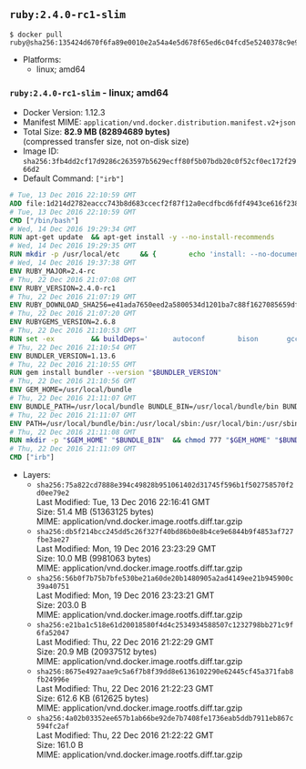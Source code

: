 ## `ruby:2.4.0-rc1-slim`

```console
$ docker pull ruby@sha256:135424d670f6fa89e0010e2a54a4e5d678f65ed6c04fcd5e5240378c9e9a7a50
```

-	Platforms:
	-	linux; amd64

### `ruby:2.4.0-rc1-slim` - linux; amd64

-	Docker Version: 1.12.3
-	Manifest MIME: `application/vnd.docker.distribution.manifest.v2+json`
-	Total Size: **82.9 MB (82894689 bytes)**  
	(compressed transfer size, not on-disk size)
-	Image ID: `sha256:3fb4dd2cf17d9286c263597b5629ecff80f5b07bdb20c0f52cf0ec172f2966d2`
-	Default Command: `["irb"]`

```dockerfile
# Tue, 13 Dec 2016 22:10:59 GMT
ADD file:1d214d2782eaccc743b8d683ccecf2f87f12a0ecdfbcd6fdf4943ce616f23870 in / 
# Tue, 13 Dec 2016 22:10:59 GMT
CMD ["/bin/bash"]
# Wed, 14 Dec 2016 19:29:34 GMT
RUN apt-get update 	&& apt-get install -y --no-install-recommends 		bzip2 		ca-certificates 		libffi-dev 		libgdbm3 		libssl-dev 		libyaml-dev 		procps 		zlib1g-dev 	&& rm -rf /var/lib/apt/lists/*
# Wed, 14 Dec 2016 19:29:35 GMT
RUN mkdir -p /usr/local/etc 	&& { 		echo 'install: --no-document'; 		echo 'update: --no-document'; 	} >> /usr/local/etc/gemrc
# Wed, 14 Dec 2016 19:37:38 GMT
ENV RUBY_MAJOR=2.4-rc
# Thu, 22 Dec 2016 21:07:08 GMT
ENV RUBY_VERSION=2.4.0-rc1
# Thu, 22 Dec 2016 21:07:19 GMT
ENV RUBY_DOWNLOAD_SHA256=e41ada7650eed2a5800534d1201ba7c88f1627085659df994f47ab4c5e327745
# Thu, 22 Dec 2016 21:07:20 GMT
ENV RUBYGEMS_VERSION=2.6.8
# Thu, 22 Dec 2016 21:10:53 GMT
RUN set -ex 		&& buildDeps=' 		autoconf 		bison 		gcc 		libbz2-dev 		libgdbm-dev 		libglib2.0-dev 		libncurses-dev 		libreadline-dev 		libxml2-dev 		libxslt-dev 		make 		ruby 		wget 	' 	&& apt-get update 	&& apt-get install -y --no-install-recommends $buildDeps 	&& rm -rf /var/lib/apt/lists/* 		&& wget -O ruby.tar.gz "https://cache.ruby-lang.org/pub/ruby/${RUBY_MAJOR%-rc}/ruby-$RUBY_VERSION.tar.gz" 	&& echo "$RUBY_DOWNLOAD_SHA256 *ruby.tar.gz" | sha256sum -c - 		&& mkdir -p /usr/src/ruby 	&& tar -xzf ruby.tar.gz -C /usr/src/ruby --strip-components=1 	&& rm ruby.tar.gz 		&& cd /usr/src/ruby 		&& { 		echo '#define ENABLE_PATH_CHECK 0'; 		echo; 		cat file.c; 	} > file.c.new 	&& mv file.c.new file.c 		&& autoconf 	&& ./configure --disable-install-doc --enable-shared 	&& make -j"$(nproc)" 	&& make install 		&& apt-get purge -y --auto-remove $buildDeps 	&& cd / 	&& rm -r /usr/src/ruby 		&& gem update --system "$RUBYGEMS_VERSION"
# Thu, 22 Dec 2016 21:10:54 GMT
ENV BUNDLER_VERSION=1.13.6
# Thu, 22 Dec 2016 21:10:55 GMT
RUN gem install bundler --version "$BUNDLER_VERSION"
# Thu, 22 Dec 2016 21:10:56 GMT
ENV GEM_HOME=/usr/local/bundle
# Thu, 22 Dec 2016 21:11:07 GMT
ENV BUNDLE_PATH=/usr/local/bundle BUNDLE_BIN=/usr/local/bundle/bin BUNDLE_SILENCE_ROOT_WARNING=1 BUNDLE_APP_CONFIG=/usr/local/bundle
# Thu, 22 Dec 2016 21:11:07 GMT
ENV PATH=/usr/local/bundle/bin:/usr/local/sbin:/usr/local/bin:/usr/sbin:/usr/bin:/sbin:/bin
# Thu, 22 Dec 2016 21:11:08 GMT
RUN mkdir -p "$GEM_HOME" "$BUNDLE_BIN" 	&& chmod 777 "$GEM_HOME" "$BUNDLE_BIN"
# Thu, 22 Dec 2016 21:11:09 GMT
CMD ["irb"]
```

-	Layers:
	-	`sha256:75a822cd7888e394c49828b951061402d31745f596b1f502758570f2d0ee79e2`  
		Last Modified: Tue, 13 Dec 2016 22:16:41 GMT  
		Size: 51.4 MB (51363125 bytes)  
		MIME: application/vnd.docker.image.rootfs.diff.tar.gzip
	-	`sha256:db5f214bcc245dd5c26f327f40bd86b0e8b4ce9e6844b9f4853af727fbe3ae27`  
		Last Modified: Mon, 19 Dec 2016 23:23:29 GMT  
		Size: 10.0 MB (9981063 bytes)  
		MIME: application/vnd.docker.image.rootfs.diff.tar.gzip
	-	`sha256:56b0f7b75b7bfe530be21a60de20b1480905a2ad4149ee21b945900c39a40751`  
		Last Modified: Mon, 19 Dec 2016 23:23:21 GMT  
		Size: 203.0 B  
		MIME: application/vnd.docker.image.rootfs.diff.tar.gzip
	-	`sha256:e21ba1c518e61d20018580f4d4c2534934588507c1232798bb271c9f6fa52047`  
		Last Modified: Thu, 22 Dec 2016 21:22:29 GMT  
		Size: 20.9 MB (20937512 bytes)  
		MIME: application/vnd.docker.image.rootfs.diff.tar.gzip
	-	`sha256:8675e4927aae9c5a6f7b8f39dd8e6136102290e62445cf45a371fab8fb24996e`  
		Last Modified: Thu, 22 Dec 2016 21:22:23 GMT  
		Size: 612.6 KB (612625 bytes)  
		MIME: application/vnd.docker.image.rootfs.diff.tar.gzip
	-	`sha256:4a02b03352ee657b1ab66be92de7b7408fe1736eab5ddb7911eb867c594fc2af`  
		Last Modified: Thu, 22 Dec 2016 21:22:22 GMT  
		Size: 161.0 B  
		MIME: application/vnd.docker.image.rootfs.diff.tar.gzip
